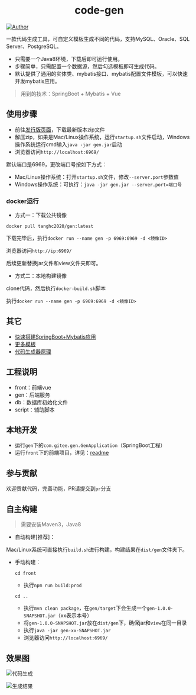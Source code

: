 <h1 align="center">code-gen</h1>

[![Author](https://img.shields.io/badge/author-Coding--Code-orange)](https://github.com/Coding-Coder)

一款代码生成工具，可自定义模板生成不同的代码，支持MySQL、Oracle、SQL Server、PostgreSQL。

- 只需要一个Java8环境，下载后即可运行使用。
- 步骤简单，只需配置一个数据源，然后勾选模板即可生成代码。
- 默认提供了通用的实体类、mybatis接口、mybatis配置文件模板，可以快速开发mybatis应用。

> 用到的技术：SpringBoot + Mybatis + Vue

## 使用步骤

- 前往[发行版页面](https://gitee.com/durcframework/code-gen/releases)，下载最新版本zip文件
- 解压zip，如果是Mac/Linux操作系统，运行`startup.sh`文件启动，Windows操作系统运行cmd输入`java -jar gen.jar`启动
- 浏览器访问`http://localhost:6969/`

默认端口是6969，更改端口号按如下方式：

- Mac/Linux操作系统：打开`startup.sh`文件，修改`--server.port`参数值
- Windows操作系统：可执行：`java -jar gen.jar --server.port=端口号`

### docker运行

- 方式一：下载公共镜像

`docker pull tanghc2020/gen:latest`

下载完毕后，执行`docker run --name gen -p 6969:6969 -d <镜像ID>`

浏览器访问`http://ip:6969/`

后续更新替换jar文件和view文件夹即可。

- 方式二：本地构建镜像

clone代码，然后执行`docker-build.sh`脚本

执行`docker run --name gen -p 6969:6969 -d <镜像ID>`

## 其它

- [快速搭建SpringBoot+Mybatis应用](https://gitee.com/durcframework/code-gen/wikis/pages?sort_id=2478942&doc_id=27724)
- [更多模板](https://gitee.com/durcframework/code-gen/wikis/pages?sort_id=2979234&doc_id=27724)
- [代码生成器原理](https://gitee.com/durcframework/code-gen/wikis/pages?sort_id=3287812&doc_id=27724)

## 工程说明

- front：前端vue
- gen：后端服务
- db：数据库初始化文件
- script：辅助脚本

## 本地开发

- 运行`gen`下的`com.gitee.gen.GenApplication`（SpringBoot工程）
- 运行`front`下的前端项目，详见：[readme](./front/README.md)

## 参与贡献

欢迎贡献代码，完善功能，PR请提交到`pr`分支

## 自主构建

> 需要安装Maven3，Java8

- 自动构建[推荐]：

Mac/Linux系统可直接执行`build.sh`进行构建，构建结果在`dist/gen`文件夹下。

- 手动构建：
    
    `cd front`
    
    - 执行`npm run build:prod`
    
    `cd ..`
    
    - 执行`mvn clean package`，在`gen/target`下会生成一个`gen-1.0.0-SNAPSHOT.jar`（xx表示本号）
    - 将`gen-1.0.0-SNAPSHOT.jar`放在`dist/gen`下，确保jar和`view`在同一目录
    - 执行`java -jar gen-xx-SNAPSHOT.jar`
    - 浏览器访问`http://localhost:6969/`

## 效果图

![代码生成](https://images.gitee.com/uploads/images/2020/0724/180853_df66e76d_332975.png "gen7.png")

![生成结果](https://images.gitee.com/uploads/images/2020/0731/085506_9d66201f_332975.png "gen8.png")

